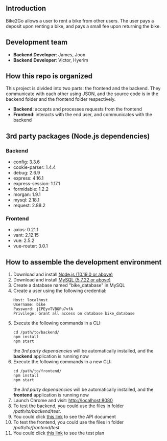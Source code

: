 ## Introduction
Bike2Go allows a user to rent a bike from other users. The user pays a deposit upon renting a bike, and pays a small fee upon returning the bike.

## Development team
* **Backend Developer**: James, Joon
* **Backend Developer**: Victor, Hyerim

## How this repo is organized
This project is divided into two parts: the frontend and the backend. They communicate with each other using JSON, and the source code is in the backend folder and the frontend folder respectively.
* **Backend**: accepts and processes requests from the frontend
* **Frontend**: interacts with the end user, and communicates with the backend

## 3rd party packages (Node.js dependencies)
### Backend
*   config: 3.3.6
*   cookie-parser: 1.4.4
*   debug: 2.6.9
*   express: 4.16.1
*   express-session: 1.17.1
*   formidable: 1.2.2
*   morgan: 1.9.1
*   mysql: 2.18.1
*   request: 2.88.2 
### Frontend
*   axios: 0.21.1
*   vant: 2.12.15
*   vue: 2.5.2
*   vue-router: 3.0.1

## How to assemble the development environment
1. Download and install [Node.js (10.19.0 or above)](https://nodejs.org/en/)
2. Download and install [MySQL (5.7.22 or above)](https://dev.mysql.com/downloads/mysql/)
3. Create a database named "bike_database" in MySQL
4. Create a user using the following credential:
   ```
   Host: localhost
   Username: bike
   Password: jIPEyvTVBGPu7vfA  
   Privilege: Grant all access on database bike_database
   ```
5. Execute the following commands in a CLI:
   ```
   cd /path/to/backend/
   npm install
   npm start
   ```
   the *3rd party dependencies* will be automatically installed, and the **backend** application is running now
6. Execute the following commands in a new CLI:
   ```
   cd /path/to/frontend/
   npm install
   npm start
   ```
   the *3rd party dependencies* will be automatically installed, and the **frontend** application is running now
7. Launch Chrome and visit: [http://localhost:8080](http://localhost:8080)
8. To test the backend, you could use the files in folder */path/to/backend/test*.
9. You could click [this link](./backend/README.md) to see the API document
10. To test the frontend, you could use the files in folder */path/to/frontend/test*.
11. You could click [this link](https://docs.google.com/spreadsheets/d/12_cmsn8nUr215SDaN_vIMbE8naaaJEoyxvRK_JW4Y3Y/edit#gid=0) to see the test plan